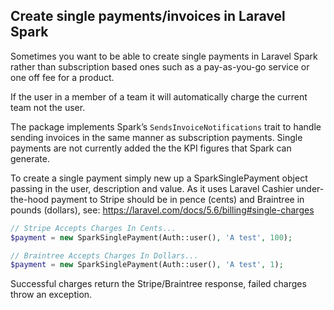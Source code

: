 ## Create single payments/invoices in Laravel Spark

Sometimes you want to be able to create single payments in Laravel Spark rather than subscription based ones such as a pay-as-you-go service or one off fee for a product.

If the user in a member of a team it will automatically charge the current team not the user.

The package implements Spark’s `SendsInvoiceNotifications` trait to handle sending invoices in the same manner as subscription payments. Single payments are not currently added the the KPI figures that Spark can generate.

To create a single payment simply new up a SparkSinglePayment object passing in the user, description and value. As it uses Laravel Cashier under-the-hood payment to Stripe should be in pence (cents) and Braintree in pounds (dollars), see: https://laravel.com/docs/5.6/billing#single-charges

```php
// Stripe Accepts Charges In Cents...
$payment = new SparkSinglePayment(Auth::user(), 'A test', 100);

// Braintree Accepts Charges In Dollars...
$payment = new SparkSinglePayment(Auth::user(), 'A test', 1);
```

Successful charges return the Stripe/Braintree response, failed charges throw an exception.